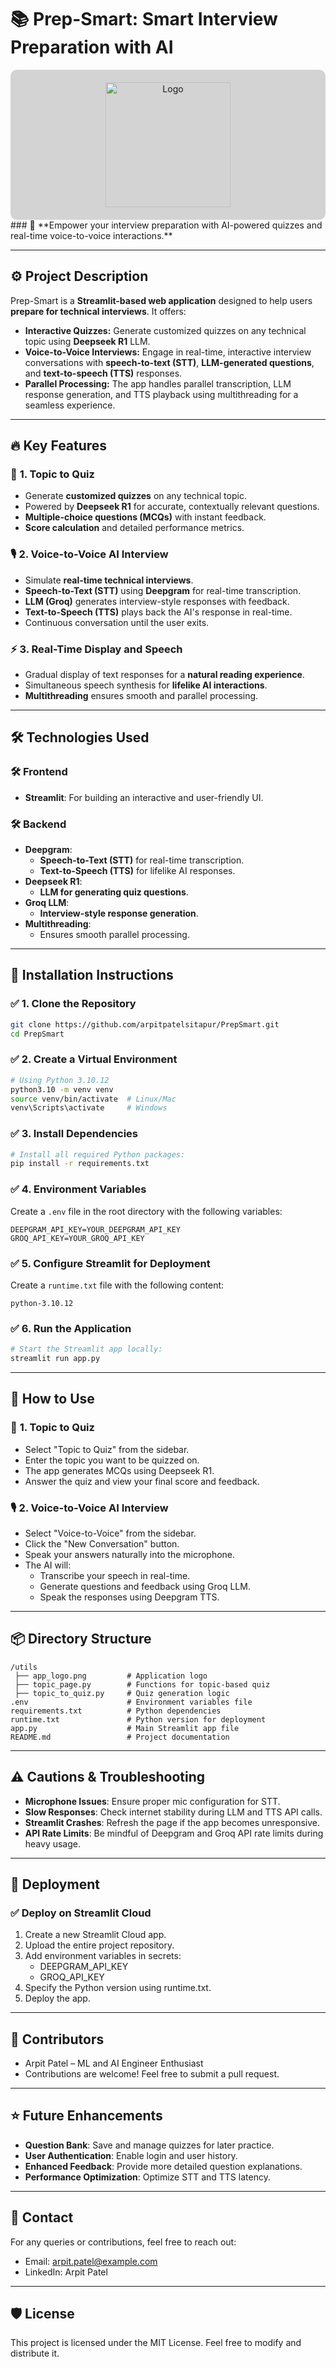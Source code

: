 # 📚 **Prep-Smart: Smart Interview Preparation with AI**
<div align="center" style="background-color: lightgray; padding: 20px; border-radius: 10px;">
  <img src="utils/app_logo.png" alt="Logo" width="200">
</div>
### 🚀 **Empower your interview preparation with AI-powered quizzes and real-time voice-to-voice interactions.**

---

## ⚙️ **Project Description**
Prep-Smart is a **Streamlit-based web application** designed to help users **prepare for technical interviews**. It offers:
- **Interactive Quizzes:** Generate customized quizzes on any technical topic using **Deepseek R1** LLM.
- **Voice-to-Voice Interviews:** Engage in real-time, interactive interview conversations with **speech-to-text (STT)**, **LLM-generated questions**, and **text-to-speech (TTS)** responses.
- **Parallel Processing:** The app handles parallel transcription, LLM response generation, and TTS playback using multithreading for a seamless experience.

---

## 🔥 **Key Features**
### 🧠 **1. Topic to Quiz**
- Generate **customized quizzes** on any technical topic.
- Powered by **Deepseek R1** for accurate, contextually relevant questions.
- **Multiple-choice questions (MCQs)** with instant feedback.
- **Score calculation** and detailed performance metrics.

### 🎙️ **2. Voice-to-Voice AI Interview**
- Simulate **real-time technical interviews**.
- **Speech-to-Text (STT)** using **Deepgram** for real-time transcription.
- **LLM (Groq)** generates interview-style responses with feedback.
- **Text-to-Speech (TTS)** plays back the AI's response in real-time.
- Continuous conversation until the user exits.

### ⚡ **3. Real-Time Display and Speech**
- Gradual display of text responses for a **natural reading experience**.
- Simultaneous speech synthesis for **lifelike AI interactions**.
- **Multithreading** ensures smooth and parallel processing.

---

## 🛠️ **Technologies Used**
### 🛠️ **Frontend**
- **Streamlit**: For building an interactive and user-friendly UI.

### 🛠️ **Backend**
- **Deepgram**: 
    - **Speech-to-Text (STT)** for real-time transcription.
    - **Text-to-Speech (TTS)** for lifelike AI responses.
- **Deepseek R1**: 
    - **LLM for generating quiz questions**.
- **Groq LLM**:
    - **Interview-style response generation**.
- **Multithreading**:
    - Ensures smooth parallel processing.

---

## 🚀 **Installation Instructions**

### ✅ **1. Clone the Repository**
```bash
git clone https://github.com/arpitpatelsitapur/PrepSmart.git
cd PrepSmart
```

### ✅ **2. Create a Virtual Environment**
```bash
# Using Python 3.10.12
python3.10 -m venv venv
source venv/bin/activate  # Linux/Mac
venv\Scripts\activate     # Windows
```

### ✅ **3. Install Dependencies**
```bash
# Install all required Python packages:
pip install -r requirements.txt
```

### ✅ **4. Environment Variables**
Create a `.env` file in the root directory with the following variables:
```
DEEPGRAM_API_KEY=YOUR_DEEPGRAM_API_KEY
GROQ_API_KEY=YOUR_GROQ_API_KEY
```

### ✅ **5. Configure Streamlit for Deployment**
Create a `runtime.txt` file with the following content:
```
python-3.10.12
```

### ✅ **6. Run the Application**
```bash
# Start the Streamlit app locally:
streamlit run app.py
```

---

## 🎯 **How to Use**

### 🧠 **1. Topic to Quiz**
- Select "Topic to Quiz" from the sidebar.
- Enter the topic you want to be quizzed on.
- The app generates MCQs using Deepseek R1.
- Answer the quiz and view your final score and feedback.

### 🎙️ **2. Voice-to-Voice AI Interview**
- Select "Voice-to-Voice" from the sidebar.
- Click the "New Conversation" button.
- Speak your answers naturally into the microphone.
- The AI will:
  - Transcribe your speech in real-time.
  - Generate questions and feedback using Groq LLM.
  - Speak the responses using Deepgram TTS.

---

## 📦 **Directory Structure**
```
/utils
 ├── app_logo.png         # Application logo
 ├── topic_page.py        # Functions for topic-based quiz
 ├── topic_to_quiz.py     # Quiz generation logic
.env                      # Environment variables file
requirements.txt          # Python dependencies
runtime.txt               # Python version for deployment
app.py                    # Main Streamlit app file
README.md                 # Project documentation
```

---

## ⚠️ **Cautions & Troubleshooting**
- **Microphone Issues**: Ensure proper mic configuration for STT.
- **Slow Responses**: Check internet stability during LLM and TTS API calls.
- **Streamlit Crashes**: Refresh the page if the app becomes unresponsive.
- **API Rate Limits**: Be mindful of Deepgram and Groq API rate limits during heavy usage.

---

## 🚀 **Deployment**

### ✅ **Deploy on Streamlit Cloud**
1. Create a new Streamlit Cloud app.
2. Upload the entire project repository.
3. Add environment variables in secrets:
   - DEEPGRAM_API_KEY
   - GROQ_API_KEY
4. Specify the Python version using runtime.txt.
5. Deploy the app.

---

## 👥 **Contributors**
- Arpit Patel – ML and AI Engineer Enthusiast
- Contributions are welcome! Feel free to submit a pull request.

---

## ⭐ **Future Enhancements**
- **Question Bank**: Save and manage quizzes for later practice.
- **User Authentication**: Enable login and user history.
- **Enhanced Feedback**: Provide more detailed question explanations.
- **Performance Optimization**: Optimize STT and TTS latency.

---

## 📧 **Contact**

For any queries or contributions, feel free to reach out:
- Email: arpit.patel@example.com
- LinkedIn: Arpit Patel

---

## 🛡️ **License**

This project is licensed under the MIT License. Feel free to modify and distribute it.

